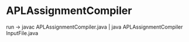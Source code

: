 # APLAssignmentCompiler

run -> javac APLAssignmentCompiler.java | java APLAssignmentCompiler InputFile.java
